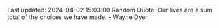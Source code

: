 Last updated: 2024-04-02 15:03:00
Random Quote: Our lives are a sum total of the choices we have made. - Wayne Dyer